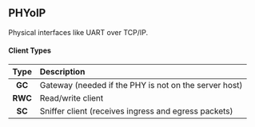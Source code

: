 ## PHYoIP

Physical interfaces like UART over TCP/IP.

#### Client Types
|  Type   | Description                                           |
|:-------:|:------------------------------------------------------|
| __GC__  | Gateway (needed if the PHY is not on the server host) |
| __RWC__ | Read/write client                                     |
| __SC__  | Sniffer client (receives ingress and egress packets)  |
